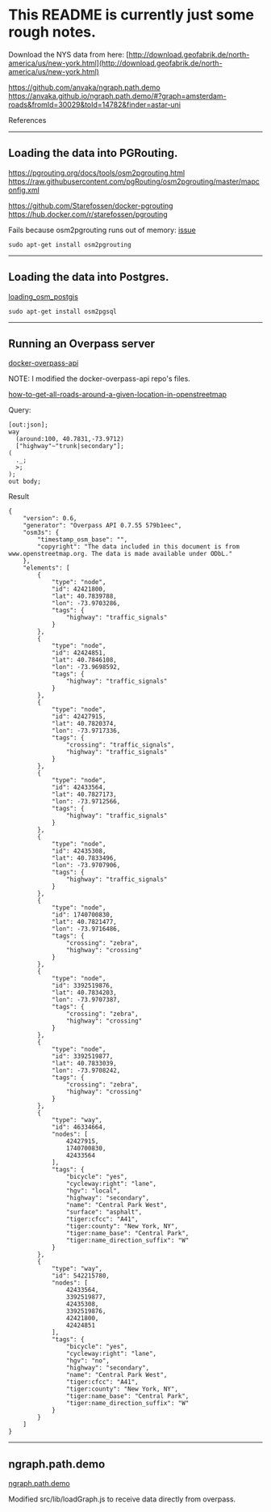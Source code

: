 # This README is currently just some rough notes.

Download the NYS data from here: [http://download.geofabrik.de/north-america/us/new-york.html](http://download.geofabrik.de/north-america/us/new-york.html)

https://github.com/anvaka/ngraph.path.demo
https://anvaka.github.io/ngraph.path.demo/#?graph=amsterdam-roads&fromId=30029&toId=14782&finder=astar-uni

References

---

## Loading the data into PGRouting.

https://pgrouting.org/docs/tools/osm2pgrouting.html
https://raw.githubusercontent.com/pgRouting/osm2pgrouting/master/mapconfig.xml

https://github.com/Starefossen/docker-pgrouting
https://hub.docker.com/r/starefossen/pgrouting

Fails because osm2pgrouting runs out of memory: [issue](https://github.com/pgRouting/osm2pgrouting/issues/20)

```
sudo apt-get install osm2pgrouting
```

---

## Loading the data into Postgres.

[loading_osm_postgis](https://www.bostongis.com/PrinterFriendly.aspx?content_name=loading_osm_postgis)

```
sudo apt-get install osm2pgsql
```

---

## Running an Overpass server

[docker-overpass-api](https://github.com/Frankkkkk/docker-overpass-api)

NOTE: I modified the docker-overpass-api repo's files.

[how-to-get-all-roads-around-a-given-location-in-openstreetmap](https://stackoverflow.com/a/20323690)

Query:
```
[out:json];
way
  (around:100, 40.7831,-73.9712)
  ["highway"~"trunk|secondary"];
(
  ._;
  >;
);
out body;
```

Result
```
{
    "version": 0.6,
    "generator": "Overpass API 0.7.55 579b1eec",
    "osm3s": {
        "timestamp_osm_base": "",
        "copyright": "The data included in this document is from www.openstreetmap.org. The data is made available under ODbL."
    },
    "elements": [
        {
            "type": "node",
            "id": 42421800,
            "lat": 40.7839788,
            "lon": -73.9703286,
            "tags": {
                "highway": "traffic_signals"
            }
        },
        {
            "type": "node",
            "id": 42424851,
            "lat": 40.7846108,
            "lon": -73.9698592,
            "tags": {
                "highway": "traffic_signals"
            }
        },
        {
            "type": "node",
            "id": 42427915,
            "lat": 40.7820374,
            "lon": -73.9717336,
            "tags": {
                "crossing": "traffic_signals",
                "highway": "traffic_signals"
            }
        },
        {
            "type": "node",
            "id": 42433564,
            "lat": 40.7827173,
            "lon": -73.9712566,
            "tags": {
                "highway": "traffic_signals"
            }
        },
        {
            "type": "node",
            "id": 42435308,
            "lat": 40.7833496,
            "lon": -73.9707906,
            "tags": {
                "highway": "traffic_signals"
            }
        },
        {
            "type": "node",
            "id": 1740700830,
            "lat": 40.7821477,
            "lon": -73.9716486,
            "tags": {
                "crossing": "zebra",
                "highway": "crossing"
            }
        },
        {
            "type": "node",
            "id": 3392519876,
            "lat": 40.7834203,
            "lon": -73.9707387,
            "tags": {
                "crossing": "zebra",
                "highway": "crossing"
            }
        },
        {
            "type": "node",
            "id": 3392519877,
            "lat": 40.7833039,
            "lon": -73.9708242,
            "tags": {
                "crossing": "zebra",
                "highway": "crossing"
            }
        },
        {
            "type": "way",
            "id": 46334664,
            "nodes": [
                42427915,
                1740700830,
                42433564
            ],
            "tags": {
                "bicycle": "yes",
                "cycleway:right": "lane",
                "hgv": "local",
                "highway": "secondary",
                "name": "Central Park West",
                "surface": "asphalt",
                "tiger:cfcc": "A41",
                "tiger:county": "New York, NY",
                "tiger:name_base": "Central Park",
                "tiger:name_direction_suffix": "W"
            }
        },
        {
            "type": "way",
            "id": 542215780,
            "nodes": [
                42433564,
                3392519877,
                42435308,
                3392519876,
                42421800,
                42424851
            ],
            "tags": {
                "bicycle": "yes",
                "cycleway:right": "lane",
                "hgv": "no",
                "highway": "secondary",
                "name": "Central Park West",
                "tiger:cfcc": "A41",
                "tiger:county": "New York, NY",
                "tiger:name_base": "Central Park",
                "tiger:name_direction_suffix": "W"
            }
        }
    ]
}
```

---

## ngraph.path.demo

[ngraph.path.demo](https://github.com/anvaka/ngraph.path.demo)

Modified src/lib/loadGraph.js to receive data directly from overpass.
